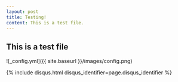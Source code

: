 ```yaml
---
layout: post
title: Testing!
content: This is a test file.
---
```

<article class="post">

  <!--<h1>{{ page.title }}</h1>-->

  <div class="entry">
    <h1>This is a test file</h1>
  </div>

  <!--<div class="date">-->
  <!--  Written on {{ page.date | date: "%B %e, %Y" }}-->
  <!--</div>-->
  ![_config.yml]({{ site.baseurl }}/images/config.png)

  <div class="comments">
    {% include disqus.html disqus_identifier=page.disqus_identifier %}
  </div>
</article>
